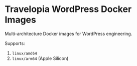 # Travelopia WordPress Docker Images

Multi-architecture Docker images for WordPress engineering.

Supports:

1. `linux/amd64`
2. `linux/arm64` (Apple Silicon)
